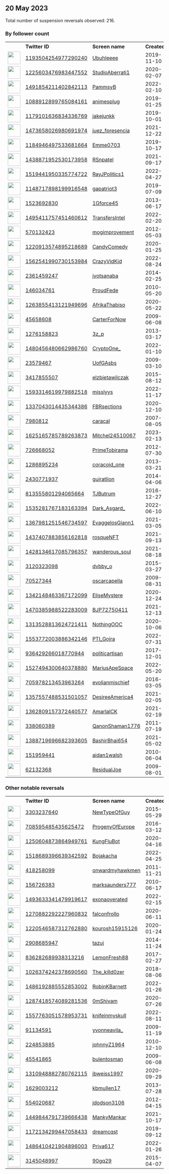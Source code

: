 
## 20 May 2023
Total number of suspension reversals observed: 216.

### By follower count
<table><tr><th></th><th align="left">Twitter ID</th><th align="left">Screen name</th>
<th align="left">Created</th><th align="left">Status</th><th align="left">Suspended</th><th align="left">Followers</th>
<tr><td><a href="https://pbs.twimg.com/profile_images/1633915913438101507/X5MkBgTx_normal.jpg"><img src="https://pbs.twimg.com/profile_images/1633915913438101507/X5MkBgTx_normal.jpg" width="40px" height="40px" align="center"/></a></td><td><a href="https://twitter.com/intent/user?user_id=1193504254977290240">1193504254977290240</a></td><td><a href="https://twitter.com/Ubuhleeee">Ubuhleeee</a></td><td>2019-11-10</td><td align="center"></td><td>2023-04-15</td><td>88461</td></tr>
<tr><td><a href="https://pbs.twimg.com/profile_images/1566356367371186176/nq96Mwx1_normal.jpg"><img src="https://pbs.twimg.com/profile_images/1566356367371186176/nq96Mwx1_normal.jpg" width="40px" height="40px" align="center"/></a></td><td><a href="https://twitter.com/intent/user?user_id=1225603476983447552">1225603476983447552</a></td><td><a href="https://twitter.com/StudioAberrati1">StudioAberrati1</a></td><td>2020-02-07</td><td align="center"></td><td>2022-12-17</td><td>47037</td></tr>
<tr><td><a href="https://pbs.twimg.com/profile_images/1569171977021308929/0Y7PGvOS_normal.jpg"><img src="https://pbs.twimg.com/profile_images/1569171977021308929/0Y7PGvOS_normal.jpg" width="40px" height="40px" align="center"/></a></td><td><a href="https://twitter.com/intent/user?user_id=1491854211402842113">1491854211402842113</a></td><td><a href="https://twitter.com/PammsyB">PammsyB</a></td><td>2022-02-10</td><td align="center"></td><td>2022-09-28</td><td>45183</td></tr>
<tr><td><a href="https://pbs.twimg.com/profile_images/1283190772733546496/cvaQR8IF_normal.jpg"><img src="https://pbs.twimg.com/profile_images/1283190772733546496/cvaQR8IF_normal.jpg" width="40px" height="40px" align="center"/></a></td><td><a href="https://twitter.com/intent/user?user_id=1088912899765084161">1088912899765084161</a></td><td><a href="https://twitter.com/animesplug">animesplug</a></td><td>2019-01-25</td><td align="center"></td><td></td><td>43786</td></tr>
<tr><td><a href="https://pbs.twimg.com/profile_images/1650685534514061317/KsuMrCmY_normal.jpg"><img src="https://pbs.twimg.com/profile_images/1650685534514061317/KsuMrCmY_normal.jpg" width="40px" height="40px" align="center"/></a></td><td><a href="https://twitter.com/intent/user?user_id=1179101636834336769">1179101636834336769</a></td><td><a href="https://twitter.com/jakejunkk">jakejunkk</a></td><td>2019-10-01</td><td align="center"></td><td>2022-12-09</td><td>30996</td></tr>
<tr><td><a href="https://pbs.twimg.com/profile_images/1477575436167221249/wABSRf4p_normal.jpg"><img src="https://pbs.twimg.com/profile_images/1477575436167221249/wABSRf4p_normal.jpg" width="40px" height="40px" align="center"/></a></td><td><a href="https://twitter.com/intent/user?user_id=1473658026980691974">1473658026980691974</a></td><td><a href="https://twitter.com/juez_fpresencia">juez_fpresencia</a></td><td>2021-12-22</td><td align="center"></td><td>2023-05-12</td><td>28905</td></tr>
<tr><td><a href="https://pbs.twimg.com/profile_images/1626004831562244097/u9xuNkVk_normal.jpg"><img src="https://pbs.twimg.com/profile_images/1626004831562244097/u9xuNkVk_normal.jpg" width="40px" height="40px" align="center"/></a></td><td><a href="https://twitter.com/intent/user?user_id=1184946497533681664">1184946497533681664</a></td><td><a href="https://twitter.com/Emme0703">Emme0703</a></td><td>2019-10-17</td><td align="center"></td><td>2023-04-20</td><td>26314</td></tr>
<tr><td><a href="https://pbs.twimg.com/profile_images/1600098818045153284/fIpo57wG_normal.jpg"><img src="https://pbs.twimg.com/profile_images/1600098818045153284/fIpo57wG_normal.jpg" width="40px" height="40px" align="center"/></a></td><td><a href="https://twitter.com/intent/user?user_id=1438871952530173958">1438871952530173958</a></td><td><a href="https://twitter.com/RSnpatel">RSnpatel</a></td><td>2021-09-17</td><td align="center"></td><td>2023-05-07</td><td>16632</td></tr>
<tr><td><a href="https://pbs.twimg.com/profile_images/1519442079071543296/B5oRYJnh_normal.jpg"><img src="https://pbs.twimg.com/profile_images/1519442079071543296/B5oRYJnh_normal.jpg" width="40px" height="40px" align="center"/></a></td><td><a href="https://twitter.com/intent/user?user_id=1519441950335774722">1519441950335774722</a></td><td><a href="https://twitter.com/RayJPolitics1">RayJPolitics1</a></td><td>2022-04-27</td><td align="center"></td><td>2023-04-16</td><td>16609</td></tr>
<tr><td><a href="https://pbs.twimg.com/profile_images/1334637968573804550/0UnLEnxQ_normal.jpg"><img src="https://pbs.twimg.com/profile_images/1334637968573804550/0UnLEnxQ_normal.jpg" width="40px" height="40px" align="center"/></a></td><td><a href="https://twitter.com/intent/user?user_id=1148717898199916548">1148717898199916548</a></td><td><a href="https://twitter.com/gapatriot3">gapatriot3</a></td><td>2019-07-09</td><td align="center"></td><td></td><td>15066</td></tr>
<tr><td><a href="https://pbs.twimg.com/profile_images/1103688701631258627/CxCP0_gM_normal.jpg"><img src="https://pbs.twimg.com/profile_images/1103688701631258627/CxCP0_gM_normal.jpg" width="40px" height="40px" align="center"/></a></td><td><a href="https://twitter.com/intent/user?user_id=1523692830">1523692830</a></td><td><a href="https://twitter.com/1Gforce45">1Gforce45</a></td><td>2013-06-17</td><td align="center"></td><td>2022-02-13</td><td>14013</td></tr>
<tr><td><a href="https://pbs.twimg.com/profile_images/1641133309294964736/Bx69SJw5_normal.jpg"><img src="https://pbs.twimg.com/profile_images/1641133309294964736/Bx69SJw5_normal.jpg" width="40px" height="40px" align="center"/></a></td><td><a href="https://twitter.com/intent/user?user_id=1495411757451460612">1495411757451460612</a></td><td><a href="https://twitter.com/TransfersIntel">TransfersIntel</a></td><td>2022-02-20</td><td align="center"></td><td>2023-04-17</td><td>10419</td></tr>
<tr><td><a href="https://pbs.twimg.com/profile_images/1342597769450713088/UXTCe6O1_normal.jpg"><img src="https://pbs.twimg.com/profile_images/1342597769450713088/UXTCe6O1_normal.jpg" width="40px" height="40px" align="center"/></a></td><td><a href="https://twitter.com/intent/user?user_id=570132423">570132423</a></td><td><a href="https://twitter.com/mogimprovement">mogimprovement</a></td><td>2012-05-03</td><td align="center"></td><td></td><td>9985</td></tr>
<tr><td><a href="https://pbs.twimg.com/profile_images/1267785784624480263/k42cbmFr_normal.jpg"><img src="https://pbs.twimg.com/profile_images/1267785784624480263/k42cbmFr_normal.jpg" width="40px" height="40px" align="center"/></a></td><td><a href="https://twitter.com/intent/user?user_id=1220913574895218689">1220913574895218689</a></td><td><a href="https://twitter.com/CandyComedy">CandyComedy</a></td><td>2020-01-25</td><td align="center"></td><td></td><td>7914</td></tr>
<tr><td><a href="https://pbs.twimg.com/profile_images/1562542718462599168/wpLoiC1x_normal.jpg"><img src="https://pbs.twimg.com/profile_images/1562542718462599168/wpLoiC1x_normal.jpg" width="40px" height="40px" align="center"/></a></td><td><a href="https://twitter.com/intent/user?user_id=1562541990730153984">1562541990730153984</a></td><td><a href="https://twitter.com/CrazyVidKid">CrazyVidKid</a></td><td>2022-08-24</td><td align="center"></td><td>2023-05-08</td><td>7650</td></tr>
<tr><td><a href="https://pbs.twimg.com/profile_images/990587090374017024/3F9V1Heb_normal.jpg"><img src="https://pbs.twimg.com/profile_images/990587090374017024/3F9V1Heb_normal.jpg" width="40px" height="40px" align="center"/></a></td><td><a href="https://twitter.com/intent/user?user_id=2361459247">2361459247</a></td><td><a href="https://twitter.com/jyotsanaba">jyotsanaba</a></td><td>2014-02-25</td><td align="center"></td><td>2023-04-20</td><td>6884</td></tr>
<tr><td><a href="https://pbs.twimg.com/profile_images/1602884574425522177/5b13n6t0_normal.jpg"><img src="https://pbs.twimg.com/profile_images/1602884574425522177/5b13n6t0_normal.jpg" width="40px" height="40px" align="center"/></a></td><td><a href="https://twitter.com/intent/user?user_id=146034761">146034761</a></td><td><a href="https://twitter.com/ProudFede">ProudFede</a></td><td>2010-05-20</td><td align="center"></td><td>2023-05-07</td><td>6445</td></tr>
<tr><td><a href="https://pbs.twimg.com/profile_images/1486423887982309377/MAlpquNA_normal.jpg"><img src="https://pbs.twimg.com/profile_images/1486423887982309377/MAlpquNA_normal.jpg" width="40px" height="40px" align="center"/></a></td><td><a href="https://twitter.com/intent/user?user_id=1263855413121949696">1263855413121949696</a></td><td><a href="https://twitter.com/AfrikaThabiso">AfrikaThabiso</a></td><td>2020-05-22</td><td align="center"></td><td>2022-10-10</td><td>5954</td></tr>
<tr><td><a href="https://pbs.twimg.com/profile_images/1658844873313730560/XAH1ut5L_normal.jpg"><img src="https://pbs.twimg.com/profile_images/1658844873313730560/XAH1ut5L_normal.jpg" width="40px" height="40px" align="center"/></a></td><td><a href="https://twitter.com/intent/user?user_id=45658608">45658608</a></td><td><a href="https://twitter.com/CarterForNow">CarterForNow</a></td><td>2009-06-08</td><td align="center"></td><td>2023-05-01</td><td>5893</td></tr>
<tr><td><a href="https://pbs.twimg.com/profile_images/1628234737344028674/DuwOcOOj_normal.jpg"><img src="https://pbs.twimg.com/profile_images/1628234737344028674/DuwOcOOj_normal.jpg" width="40px" height="40px" align="center"/></a></td><td><a href="https://twitter.com/intent/user?user_id=1276158823">1276158823</a></td><td><a href="https://twitter.com/3z_p">3z_p</a></td><td>2013-03-17</td><td align="center"></td><td>2023-03-11</td><td>5485</td></tr>
<tr><td><a href="https://pbs.twimg.com/profile_images/1611653516610732032/vUGY2JaC_normal.jpg"><img src="https://pbs.twimg.com/profile_images/1611653516610732032/vUGY2JaC_normal.jpg" width="40px" height="40px" align="center"/></a></td><td><a href="https://twitter.com/intent/user?user_id=1480456480662986760">1480456480662986760</a></td><td><a href="https://twitter.com/CryptoOne_">CryptoOne_</a></td><td>2022-01-10</td><td align="center"></td><td>2023-01-27</td><td>5433</td></tr>
<tr><td><a href="https://pbs.twimg.com/profile_images/870626938985041921/tx4wgGqn_normal.jpg"><img src="https://pbs.twimg.com/profile_images/870626938985041921/tx4wgGqn_normal.jpg" width="40px" height="40px" align="center"/></a></td><td><a href="https://twitter.com/intent/user?user_id=23579467">23579467</a></td><td><a href="https://twitter.com/UofGAsbs">UofGAsbs</a></td><td>2009-03-10</td><td align="center"></td><td>2023-05-01</td><td>4678</td></tr>
<tr><td><a href="https://pbs.twimg.com/profile_images/1217209671997632512/SZIXAMG__normal.jpg"><img src="https://pbs.twimg.com/profile_images/1217209671997632512/SZIXAMG__normal.jpg" width="40px" height="40px" align="center"/></a></td><td><a href="https://twitter.com/intent/user?user_id=3417855507">3417855507</a></td><td><a href="https://twitter.com/elzbietawilczak">elzbietawilczak</a></td><td>2015-08-12</td><td align="center"></td><td></td><td>4075</td></tr>
<tr><td><a href="https://pbs.twimg.com/profile_images/1648502843652079618/nDXeu0bx_normal.jpg"><img src="https://pbs.twimg.com/profile_images/1648502843652079618/nDXeu0bx_normal.jpg" width="40px" height="40px" align="center"/></a></td><td><a href="https://twitter.com/intent/user?user_id=1593314619979882518">1593314619979882518</a></td><td><a href="https://twitter.com/misslyys">misslyys</a></td><td>2022-11-17</td><td align="center"></td><td>2023-05-17</td><td>4058</td></tr>
<tr><td><a href="https://pbs.twimg.com/profile_images/1658846769529102338/AehH_T34_normal.jpg"><img src="https://pbs.twimg.com/profile_images/1658846769529102338/AehH_T34_normal.jpg" width="40px" height="40px" align="center"/></a></td><td><a href="https://twitter.com/intent/user?user_id=1337043014435344386">1337043014435344386</a></td><td><a href="https://twitter.com/FBRsections">FBRsections</a></td><td>2020-12-10</td><td align="center"></td><td>2023-05-11</td><td>3929</td></tr>
<tr><td><a href="https://pbs.twimg.com/profile_images/1094590131019759616/5bn_0M3d_normal.png"><img src="https://pbs.twimg.com/profile_images/1094590131019759616/5bn_0M3d_normal.png" width="40px" height="40px" align="center"/></a></td><td><a href="https://twitter.com/intent/user?user_id=7980812">7980812</a></td><td><a href="https://twitter.com/caracal">caracal</a></td><td>2007-08-05</td><td align="center"></td><td></td><td>3214</td></tr>
<tr><td><a href="https://pbs.twimg.com/profile_images/1627598962642530306/WRug04dj_normal.jpg"><img src="https://pbs.twimg.com/profile_images/1627598962642530306/WRug04dj_normal.jpg" width="40px" height="40px" align="center"/></a></td><td><a href="https://twitter.com/intent/user?user_id=1625165785789263873">1625165785789263873</a></td><td><a href="https://twitter.com/Mitchel24510067">Mitchel24510067</a></td><td>2023-02-13</td><td align="center"></td><td>2023-04-23</td><td>3105</td></tr>
<tr><td><a href="https://pbs.twimg.com/profile_images/1661262469036142594/2KtIMh1O_normal.jpg"><img src="https://pbs.twimg.com/profile_images/1661262469036142594/2KtIMh1O_normal.jpg" width="40px" height="40px" align="center"/></a></td><td><a href="https://twitter.com/intent/user?user_id=726668052">726668052</a></td><td><a href="https://twitter.com/PrimeTobirama">PrimeTobirama</a></td><td>2012-07-30</td><td align="center"></td><td>2022-10-30</td><td>3072</td></tr>
<tr><td><a href="https://pbs.twimg.com/profile_images/1651251339576344577/j0YwgWPd_normal.jpg"><img src="https://pbs.twimg.com/profile_images/1651251339576344577/j0YwgWPd_normal.jpg" width="40px" height="40px" align="center"/></a></td><td><a href="https://twitter.com/intent/user?user_id=1286895234">1286895234</a></td><td><a href="https://twitter.com/coracoid_one">coracoid_one</a></td><td>2013-03-21</td><td align="center"></td><td>2023-03-16</td><td>2916</td></tr>
<tr><td><a href="https://pbs.twimg.com/profile_images/1659262301684523008/SmgsC5Gh_normal.jpg"><img src="https://pbs.twimg.com/profile_images/1659262301684523008/SmgsC5Gh_normal.jpg" width="40px" height="40px" align="center"/></a></td><td><a href="https://twitter.com/intent/user?user_id=2430771937">2430771937</a></td><td><a href="https://twitter.com/gujratlion">gujratlion</a></td><td>2014-04-06</td><td align="center"></td><td>2022-08-18</td><td>2859</td></tr>
<tr><td><a href="https://pbs.twimg.com/profile_images/1659145128160681985/AkPLY0OO_normal.jpg"><img src="https://pbs.twimg.com/profile_images/1659145128160681985/AkPLY0OO_normal.jpg" width="40px" height="40px" align="center"/></a></td><td><a href="https://twitter.com/intent/user?user_id=813555801294065664">813555801294065664</a></td><td><a href="https://twitter.com/TJButrum">TJButrum</a></td><td>2016-12-27</td><td align="center"></td><td></td><td>2819</td></tr>
<tr><td><a href="https://pbs.twimg.com/profile_images/1660103764324282369/AJveMblm_normal.jpg"><img src="https://pbs.twimg.com/profile_images/1660103764324282369/AJveMblm_normal.jpg" width="40px" height="40px" align="center"/></a></td><td><a href="https://twitter.com/intent/user?user_id=1535281767183163394">1535281767183163394</a></td><td><a href="https://twitter.com/Dark_Asgard_">Dark_Asgard_</a></td><td>2022-06-10</td><td align="center"></td><td>2022-11-06</td><td>2548</td></tr>
<tr><td><a href="https://pbs.twimg.com/profile_images/1659450314494210049/GYBGWY6D_normal.jpg"><img src="https://pbs.twimg.com/profile_images/1659450314494210049/GYBGWY6D_normal.jpg" width="40px" height="40px" align="center"/></a></td><td><a href="https://twitter.com/intent/user?user_id=1367981251546734597">1367981251546734597</a></td><td><a href="https://twitter.com/EvaggelosGiann1">EvaggelosGiann1</a></td><td>2021-03-05</td><td align="center"></td><td>2023-04-07</td><td>2444</td></tr>
<tr><td><a href="https://pbs.twimg.com/profile_images/1625679537114677252/JjXUPtZG_normal.png"><img src="https://pbs.twimg.com/profile_images/1625679537114677252/JjXUPtZG_normal.png" width="40px" height="40px" align="center"/></a></td><td><a href="https://twitter.com/intent/user?user_id=1437407883856162818">1437407883856162818</a></td><td><a href="https://twitter.com/rosqueNFT">rosqueNFT</a></td><td>2021-09-13</td><td align="center"></td><td>2023-05-18</td><td>2200</td></tr>
<tr><td><a href="https://pbs.twimg.com/profile_images/1654662179658801153/o7fKC-_b_normal.jpg"><img src="https://pbs.twimg.com/profile_images/1654662179658801153/o7fKC-_b_normal.jpg" width="40px" height="40px" align="center"/></a></td><td><a href="https://twitter.com/intent/user?user_id=1428134617085796357">1428134617085796357</a></td><td><a href="https://twitter.com/wanderous_soul">wanderous_soul</a></td><td>2021-08-18</td><td align="center"></td><td>2023-05-11</td><td>2142</td></tr>
<tr><td><a href="https://pbs.twimg.com/profile_images/1572666524158099458/hDWkL-TL_normal.jpg"><img src="https://pbs.twimg.com/profile_images/1572666524158099458/hDWkL-TL_normal.jpg" width="40px" height="40px" align="center"/></a></td><td><a href="https://twitter.com/intent/user?user_id=3120323098">3120323098</a></td><td><a href="https://twitter.com/dvbby_o">dvbby_o</a></td><td>2015-03-27</td><td align="center"></td><td>2022-10-18</td><td>2079</td></tr>
<tr><td><a href="https://pbs.twimg.com/profile_images/1112540735587405825/GfZSPry5_normal.jpg"><img src="https://pbs.twimg.com/profile_images/1112540735587405825/GfZSPry5_normal.jpg" width="40px" height="40px" align="center"/></a></td><td><a href="https://twitter.com/intent/user?user_id=70527344">70527344</a></td><td><a href="https://twitter.com/oscarcapella">oscarcapella</a></td><td>2009-08-31</td><td align="center"></td><td>2022-07-30</td><td>2052</td></tr>
<tr><td><a href="https://pbs.twimg.com/profile_images/1659832170008006659/g8ph2_y9_normal.jpg"><img src="https://pbs.twimg.com/profile_images/1659832170008006659/g8ph2_y9_normal.jpg" width="40px" height="40px" align="center"/></a></td><td><a href="https://twitter.com/intent/user?user_id=1342148463367172099">1342148463367172099</a></td><td><a href="https://twitter.com/EliseMystere">EliseMystere</a></td><td>2020-12-24</td><td align="center"></td><td>2022-03-25</td><td>2015</td></tr>
<tr><td><a href="https://pbs.twimg.com/profile_images/1645805717759328258/oC-azx90_normal.jpg"><img src="https://pbs.twimg.com/profile_images/1645805717759328258/oC-azx90_normal.jpg" width="40px" height="40px" align="center"/></a></td><td><a href="https://twitter.com/intent/user?user_id=1470385988522283009">1470385988522283009</a></td><td><a href="https://twitter.com/BJP72750411">BJP72750411</a></td><td>2021-12-13</td><td align="center"></td><td>2023-05-11</td><td>1968</td></tr>
<tr><td><a href="https://pbs.twimg.com/profile_images/1317984227913289729/pLM9XguQ_normal.jpg"><img src="https://pbs.twimg.com/profile_images/1317984227913289729/pLM9XguQ_normal.jpg" width="40px" height="40px" align="center"/></a></td><td><a href="https://twitter.com/intent/user?user_id=1313528813624721411">1313528813624721411</a></td><td><a href="https://twitter.com/NothingOOC">NothingOOC</a></td><td>2020-10-06</td><td align="center"></td><td></td><td>1708</td></tr>
<tr><td><a href="https://pbs.twimg.com/profile_images/1649923752719708161/dIkeaWoP_normal.jpg"><img src="https://pbs.twimg.com/profile_images/1649923752719708161/dIkeaWoP_normal.jpg" width="40px" height="40px" align="center"/></a></td><td><a href="https://twitter.com/intent/user?user_id=1553772003886342146">1553772003886342146</a></td><td><a href="https://twitter.com/PTI_Gojra">PTI_Gojra</a></td><td>2022-07-31</td><td align="center"></td><td>2023-05-10</td><td>1707</td></tr>
<tr><td><a href="https://pbs.twimg.com/profile_images/939302470840410112/0ckMtEh6_normal.jpg"><img src="https://pbs.twimg.com/profile_images/939302470840410112/0ckMtEh6_normal.jpg" width="40px" height="40px" align="center"/></a></td><td><a href="https://twitter.com/intent/user?user_id=936429266018770944">936429266018770944</a></td><td><a href="https://twitter.com/politicartisan">politicartisan</a></td><td>2017-12-01</td><td align="center"></td><td></td><td>1701</td></tr>
<tr><td><a href="https://pbs.twimg.com/profile_images/1527596845295607808/c8tt-wXn_normal.png"><img src="https://pbs.twimg.com/profile_images/1527596845295607808/c8tt-wXn_normal.png" width="40px" height="40px" align="center"/></a></td><td><a href="https://twitter.com/intent/user?user_id=1527494300640378880">1527494300640378880</a></td><td><a href="https://twitter.com/MariusApeSpace">MariusApeSpace</a></td><td>2022-05-20</td><td align="center"></td><td>2023-05-09</td><td>1665</td></tr>
<tr><td><a href="https://pbs.twimg.com/profile_images/1658156818554662927/jcXeP1Mf_normal.jpg"><img src="https://pbs.twimg.com/profile_images/1658156818554662927/jcXeP1Mf_normal.jpg" width="40px" height="40px" align="center"/></a></td><td><a href="https://twitter.com/intent/user?user_id=705978213453963264">705978213453963264</a></td><td><a href="https://twitter.com/evolianmischief">evolianmischief</a></td><td>2016-03-05</td><td align="center"></td><td></td><td>1622</td></tr>
<tr><td><a href="https://pbs.twimg.com/profile_images/1662230366344683520/4Rs0X9d4_normal.jpg"><img src="https://pbs.twimg.com/profile_images/1662230366344683520/4Rs0X9d4_normal.jpg" width="40px" height="40px" align="center"/></a></td><td><a href="https://twitter.com/intent/user?user_id=1357557488531501057">1357557488531501057</a></td><td><a href="https://twitter.com/DesireeAmerica4">DesireeAmerica4</a></td><td>2021-02-05</td><td align="center"></td><td></td><td>1598</td></tr>
<tr><td><a href="https://pbs.twimg.com/profile_images/1649982245422215179/FNHpVgNz_normal.jpg"><img src="https://pbs.twimg.com/profile_images/1649982245422215179/FNHpVgNz_normal.jpg" width="40px" height="40px" align="center"/></a></td><td><a href="https://twitter.com/intent/user?user_id=1362809157372440577">1362809157372440577</a></td><td><a href="https://twitter.com/AmarlalCK">AmarlalCK</a></td><td>2021-02-19</td><td align="center"></td><td>2023-05-05</td><td>1567</td></tr>
<tr><td><a href="https://pbs.twimg.com/profile_images/1661171552254042114/VlKgEK0V_normal.jpg"><img src="https://pbs.twimg.com/profile_images/1661171552254042114/VlKgEK0V_normal.jpg" width="40px" height="40px" align="center"/></a></td><td><a href="https://twitter.com/intent/user?user_id=338060389">338060389</a></td><td><a href="https://twitter.com/QanonShaman1776">QanonShaman1776</a></td><td>2011-07-19</td><td align="center"></td><td></td><td>1471</td></tr>
<tr><td><a href="https://pbs.twimg.com/profile_images/1546475240246677504/w_-UkKsk_normal.jpg"><img src="https://pbs.twimg.com/profile_images/1546475240246677504/w_-UkKsk_normal.jpg" width="40px" height="40px" align="center"/></a></td><td><a href="https://twitter.com/intent/user?user_id=1388719696682393605">1388719696682393605</a></td><td><a href="https://twitter.com/BashirBhai654">BashirBhai654</a></td><td>2021-05-02</td><td align="center"></td><td>2023-05-12</td><td>1419</td></tr>
<tr><td><a href="https://pbs.twimg.com/profile_images/378800000007234563/e6ed374f9cf04d2d2375caecde07ee5e_normal.jpeg"><img src="https://pbs.twimg.com/profile_images/378800000007234563/e6ed374f9cf04d2d2375caecde07ee5e_normal.jpeg" width="40px" height="40px" align="center"/></a></td><td><a href="https://twitter.com/intent/user?user_id=151959441">151959441</a></td><td><a href="https://twitter.com/aidan1walsh">aidan1walsh</a></td><td>2010-06-04</td><td align="center"></td><td>2022-08-20</td><td>1416</td></tr>
<tr><td><a href="https://pbs.twimg.com/profile_images/1623683612242477057/0LDVO3Hf_normal.jpg"><img src="https://pbs.twimg.com/profile_images/1623683612242477057/0LDVO3Hf_normal.jpg" width="40px" height="40px" align="center"/></a></td><td><a href="https://twitter.com/intent/user?user_id=62132368">62132368</a></td><td><a href="https://twitter.com/ResidualJoe">ResidualJoe</a></td><td>2009-08-01</td><td align="center"></td><td>2023-04-14</td><td>1319</td></tr>
</table>

### Other notable reversals
<table><tr><th></th><th align="left">Twitter ID</th><th align="left">Screen name</th>
<th align="left">Created</th><th align="left">Status</th><th align="left">Suspended</th><th align="left">Followers</th>
<tr><td><a href="https://pbs.twimg.com/profile_images/1414533850416484356/uwq9BNcZ_normal.jpg"><img src="https://pbs.twimg.com/profile_images/1414533850416484356/uwq9BNcZ_normal.jpg" width="40px" height="40px" align="center"/></a></td><td><a href="https://twitter.com/intent/user?user_id=3303237640">3303237640</a></td><td><a href="https://twitter.com/NewTypeOfGuy">NewTypeOfGuy</a></td><td>2015-05-29</td><td align="center"></td><td>2022-12-08</td><td>292</td></tr>
<tr><td><a href="https://pbs.twimg.com/profile_images/708597906106925056/jGDqv8Di_normal.jpg"><img src="https://pbs.twimg.com/profile_images/708597906106925056/jGDqv8Di_normal.jpg" width="40px" height="40px" align="center"/></a></td><td><a href="https://twitter.com/intent/user?user_id=708595485435625472">708595485435625472</a></td><td><a href="https://twitter.com/ProgenyOfEurope">ProgenyOfEurope</a></td><td>2016-03-12</td><td align="center"></td><td>2022-11-07</td><td>637</td></tr>
<tr><td><a href="https://pbs.twimg.com/profile_images/1293302462577770496/s-y8LqXz_normal.jpg"><img src="https://pbs.twimg.com/profile_images/1293302462577770496/s-y8LqXz_normal.jpg" width="40px" height="40px" align="center"/></a></td><td><a href="https://twitter.com/intent/user?user_id=1250604873864949761">1250604873864949761</a></td><td><a href="https://twitter.com/KungFluBot">KungFluBot</a></td><td>2020-04-16</td><td align="center"></td><td>2022-11-07</td><td>502</td></tr>
<tr><td><a href="https://pbs.twimg.com/profile_images/1520358161877815298/sHmraZ9Y_normal.jpg"><img src="https://pbs.twimg.com/profile_images/1520358161877815298/sHmraZ9Y_normal.jpg" width="40px" height="40px" align="center"/></a></td><td><a href="https://twitter.com/intent/user?user_id=1518689396639342592">1518689396639342592</a></td><td><a href="https://twitter.com/Bojakacha">Bojakacha</a></td><td>2022-04-25</td><td align="center"></td><td>2022-11-07</td><td>541</td></tr>
<tr><td><a href="https://pbs.twimg.com/profile_images/1528829930838052869/tIzBkUU8_normal.jpg"><img src="https://pbs.twimg.com/profile_images/1528829930838052869/tIzBkUU8_normal.jpg" width="40px" height="40px" align="center"/></a></td><td><a href="https://twitter.com/intent/user?user_id=418258099">418258099</a></td><td><a href="https://twitter.com/onwardmyhawkmen">onwardmyhawkmen</a></td><td>2011-11-21</td><td align="center"></td><td>2022-11-06</td><td>559</td></tr>
<tr><td><a href="https://pbs.twimg.com/profile_images/1075573809388945409/UfI57XMH_normal.jpg"><img src="https://pbs.twimg.com/profile_images/1075573809388945409/UfI57XMH_normal.jpg" width="40px" height="40px" align="center"/></a></td><td><a href="https://twitter.com/intent/user?user_id=156726383">156726383</a></td><td><a href="https://twitter.com/marksaunders777">marksaunders777</a></td><td>2010-06-17</td><td align="center"></td><td>2022-11-06</td><td>63</td></tr>
<tr><td><a href="https://pbs.twimg.com/profile_images/1660960192010256386/9U97ngnx_normal.png"><img src="https://pbs.twimg.com/profile_images/1660960192010256386/9U97ngnx_normal.png" width="40px" height="40px" align="center"/></a></td><td><a href="https://twitter.com/intent/user?user_id=1493633341479919617">1493633341479919617</a></td><td><a href="https://twitter.com/exonaoverated">exonaoverated</a></td><td>2022-02-15</td><td align="center"></td><td>2022-11-06</td><td>55</td></tr>
<tr><td><a href="https://pbs.twimg.com/profile_images/1445346587849289731/4mQ4u7jz_normal.jpg"><img src="https://pbs.twimg.com/profile_images/1445346587849289731/4mQ4u7jz_normal.jpg" width="40px" height="40px" align="center"/></a></td><td><a href="https://twitter.com/intent/user?user_id=1270882292227960832">1270882292227960832</a></td><td><a href="https://twitter.com/falconfrollo">falconfrollo</a></td><td>2020-06-11</td><td align="center"></td><td>2022-10-30</td><td>54</td></tr>
<tr><td><a href="https://pbs.twimg.com/profile_images/1320599139332313088/BwJBpN9n_normal.jpg"><img src="https://pbs.twimg.com/profile_images/1320599139332313088/BwJBpN9n_normal.jpg" width="40px" height="40px" align="center"/></a></td><td><a href="https://twitter.com/intent/user?user_id=1220546587312762880">1220546587312762880</a></td><td><a href="https://twitter.com/kourosh15915126">kourosh15915126</a></td><td>2020-01-24</td><td align="center"></td><td>2023-05-10</td><td>935</td></tr>
<tr><td><a href="https://pbs.twimg.com/profile_images/1659780175536455682/75dGvYXQ_normal.jpg"><img src="https://pbs.twimg.com/profile_images/1659780175536455682/75dGvYXQ_normal.jpg" width="40px" height="40px" align="center"/></a></td><td><a href="https://twitter.com/intent/user?user_id=2908685947">2908685947</a></td><td><a href="https://twitter.com/tazuj">tazuj</a></td><td>2014-11-24</td><td align="center">🔒</td><td>2022-10-30</td><td>369</td></tr>
<tr><td><a href="https://pbs.twimg.com/profile_images/1332482338559725571/uASvKR4B_normal.jpg"><img src="https://pbs.twimg.com/profile_images/1332482338559725571/uASvKR4B_normal.jpg" width="40px" height="40px" align="center"/></a></td><td><a href="https://twitter.com/intent/user?user_id=836282689938313216">836282689938313216</a></td><td><a href="https://twitter.com/LemonFresh88">LemonFresh88</a></td><td>2017-02-27</td><td align="center"></td><td>2022-11-06</td><td>25</td></tr>
<tr><td><a href="https://pbs.twimg.com/profile_images/1098822101216227336/SAJm-kv5_normal.png"><img src="https://pbs.twimg.com/profile_images/1098822101216227336/SAJm-kv5_normal.png" width="40px" height="40px" align="center"/></a></td><td><a href="https://twitter.com/intent/user?user_id=1026374242378690560">1026374242378690560</a></td><td><a href="https://twitter.com/The_killd0zer">The_killd0zer</a></td><td>2018-08-06</td><td align="center"></td><td>2022-10-30</td><td>969</td></tr>
<tr><td><a href="https://pbs.twimg.com/profile_images/1532146200979415042/SOWgjJJJ_normal.jpg"><img src="https://pbs.twimg.com/profile_images/1532146200979415042/SOWgjJJJ_normal.jpg" width="40px" height="40px" align="center"/></a></td><td><a href="https://twitter.com/intent/user?user_id=1486192885552853002">1486192885552853002</a></td><td><a href="https://twitter.com/RobinKBarnett">RobinKBarnett</a></td><td>2022-01-26</td><td align="center">🔒</td><td>2022-12-14</td><td>595</td></tr>
<tr><td><a href="https://pbs.twimg.com/profile_images/1295294692783923200/pqJa-kua_normal.jpg"><img src="https://pbs.twimg.com/profile_images/1295294692783923200/pqJa-kua_normal.jpg" width="40px" height="40px" align="center"/></a></td><td><a href="https://twitter.com/intent/user?user_id=1287418574089281536">1287418574089281536</a></td><td><a href="https://twitter.com/0mShivam">0mShivam</a></td><td>2020-07-26</td><td align="center"></td><td>2023-01-29</td><td>252</td></tr>
<tr><td><a href="https://pbs.twimg.com/profile_images/1557765738898808832/cwn2iSdL_normal.jpg"><img src="https://pbs.twimg.com/profile_images/1557765738898808832/cwn2iSdL_normal.jpg" width="40px" height="40px" align="center"/></a></td><td><a href="https://twitter.com/intent/user?user_id=1557763051578953731">1557763051578953731</a></td><td><a href="https://twitter.com/knifeinmyskull">knifeinmyskull</a></td><td>2022-08-11</td><td align="center">🔒</td><td>2022-11-02</td><td>298</td></tr>
<tr><td><a href="https://pbs.twimg.com/profile_images/519250625884733440/d1B8RAGs_normal.jpeg"><img src="https://pbs.twimg.com/profile_images/519250625884733440/d1B8RAGs_normal.jpeg" width="40px" height="40px" align="center"/></a></td><td><a href="https://twitter.com/intent/user?user_id=91134591">91134591</a></td><td><a href="https://twitter.com/yvonneavila_">yvonneavila_</a></td><td>2009-11-19</td><td align="center">🔒</td><td>2022-12-02</td><td>6</td></tr>
<tr><td><a href="https://pbs.twimg.com/profile_images/1532789849933201408/1eWi2Aoc_normal.jpg"><img src="https://pbs.twimg.com/profile_images/1532789849933201408/1eWi2Aoc_normal.jpg" width="40px" height="40px" align="center"/></a></td><td><a href="https://twitter.com/intent/user?user_id=224853885">224853885</a></td><td><a href="https://twitter.com/johnnyZ1964">johnnyZ1964</a></td><td>2010-12-10</td><td align="center"></td><td>2022-12-09</td><td>170</td></tr>
<tr><td><a href="https://pbs.twimg.com/profile_images/1211426602644639746/CZCYs_KR_normal.jpg"><img src="https://pbs.twimg.com/profile_images/1211426602644639746/CZCYs_KR_normal.jpg" width="40px" height="40px" align="center"/></a></td><td><a href="https://twitter.com/intent/user?user_id=45541865">45541865</a></td><td><a href="https://twitter.com/bulentosman">bulentosman</a></td><td>2009-06-08</td><td align="center"></td><td>2023-05-08</td><td>7</td></tr>
<tr><td><a href="https://abs.twimg.com/sticky/default_profile_images/default_profile_normal.png"><img src="https://abs.twimg.com/sticky/default_profile_images/default_profile_normal.png" width="40px" height="40px" align="center"/></a></td><td><a href="https://twitter.com/intent/user?user_id=1310948882780762115">1310948882780762115</a></td><td><a href="https://twitter.com/jbweiss1997">jbweiss1997</a></td><td>2020-09-29</td><td align="center">🚫</td><td>2023-05-05</td><td>3</td></tr>
<tr><td><a href="https://pbs.twimg.com/profile_images/1596668883632623616/CG17Xm-g_normal.jpg"><img src="https://pbs.twimg.com/profile_images/1596668883632623616/CG17Xm-g_normal.jpg" width="40px" height="40px" align="center"/></a></td><td><a href="https://twitter.com/intent/user?user_id=1629003212">1629003212</a></td><td><a href="https://twitter.com/kbmullen17">kbmullen17</a></td><td>2013-07-28</td><td align="center"></td><td>2022-12-08</td><td>5</td></tr>
<tr><td><a href="https://pbs.twimg.com/profile_images/1654435992714002434/Lh0y-joF_normal.jpg"><img src="https://pbs.twimg.com/profile_images/1654435992714002434/Lh0y-joF_normal.jpg" width="40px" height="40px" align="center"/></a></td><td><a href="https://twitter.com/intent/user?user_id=554020687">554020687</a></td><td><a href="https://twitter.com/jdodson3106">jdodson3106</a></td><td>2012-04-15</td><td align="center"></td><td>2023-05-10</td><td>67</td></tr>
<tr><td><a href="https://pbs.twimg.com/profile_images/1660354423032279043/S2C-9Xe6_normal.jpg"><img src="https://pbs.twimg.com/profile_images/1660354423032279043/S2C-9Xe6_normal.jpg" width="40px" height="40px" align="center"/></a></td><td><a href="https://twitter.com/intent/user?user_id=1449844791739666438">1449844791739666438</a></td><td><a href="https://twitter.com/MankyMankar">MankyMankar</a></td><td>2021-10-17</td><td align="center"></td><td>2022-11-03</td><td>114</td></tr>
<tr><td><a href="https://pbs.twimg.com/profile_images/1198629986955083777/Dsqld99W_normal.jpg"><img src="https://pbs.twimg.com/profile_images/1198629986955083777/Dsqld99W_normal.jpg" width="40px" height="40px" align="center"/></a></td><td><a href="https://twitter.com/intent/user?user_id=1172134299447058433">1172134299447058433</a></td><td><a href="https://twitter.com/dreamcqst">dreamcqst</a></td><td>2019-09-12</td><td align="center"></td><td>2022-05-18</td><td>252</td></tr>
<tr><td><a href="https://pbs.twimg.com/profile_images/1487951995512123393/zf4STw99_normal.jpg"><img src="https://pbs.twimg.com/profile_images/1487951995512123393/zf4STw99_normal.jpg" width="40px" height="40px" align="center"/></a></td><td><a href="https://twitter.com/intent/user?user_id=1486410421904896003">1486410421904896003</a></td><td><a href="https://twitter.com/Priva617">Priva617</a></td><td>2022-01-26</td><td align="center">🚫</td><td>2023-05-06</td><td>6</td></tr>
<tr><td><a href="https://pbs.twimg.com/profile_images/1503486980776157192/PxQf3h1M_normal.jpg"><img src="https://pbs.twimg.com/profile_images/1503486980776157192/PxQf3h1M_normal.jpg" width="40px" height="40px" align="center"/></a></td><td><a href="https://twitter.com/intent/user?user_id=3145048997">3145048997</a></td><td><a href="https://twitter.com/90gq29">90gq29</a></td><td>2015-04-07</td><td align="center">🔒</td><td>2022-12-20</td><td>32</td></tr>
</table>
